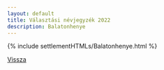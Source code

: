 ```yaml
---
layout: default
title: Választási névjegyzék 2022
description: Balatonhenye
---
```


{% include settlementHTMLs/Balatonhenye.html %}

[Vissza](../)